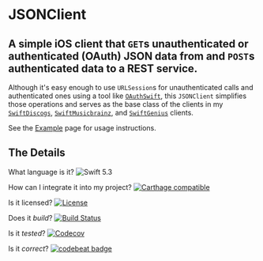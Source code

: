 # JSONClient

## A simple iOS client that `GET`s unauthenticated or authenticated (OAuth) JSON data from and `POST`s authenticated data to a REST service.

Although it's easy enough to use `URLSession`s for unauthenticated calls and authenticated ones using a tool like [`OAuthSwift`](https://github.com/OAuthSwift/OAuthSwift/), this `JSONClient` simplifies those operations and serves as the base class of the clients in my [`SwiftDiscogs`](https://github.com/jrtibbetts/SwiftDiscogs/), [`SwiftMusicbrainz`](https://github.com/jrtibbetts/SwiftMusicbrainz/), and [`SwiftGenius`](https://github.com/jrtibbetts/SwiftGenius/) clients.

See the [Example](./Example.md) page for usage instructions.

## The Details

What language is it? ![Swift 5.3](https://img.shields.io/badge/Swift-5.3-orange.svg)

How can I integrate it into my project? [![Carthage compatible](https://img.shields.io/badge/Carthage-compatible-4BC51D.svg?style=flat)](https://github.com/Carthage/Carthage)

Is it licensed? [![License](http://img.shields.io/:license-mit-blue.svg)](http://doge.mit-license.org)

Does it *build*? [![Build Status](https://travis-ci.org/jrtibbetts/JSONClient.svg?branch=main)](https://travis-ci.org/jrtibbetts/JSONClient)

Is it *tested*? [![Codecov](https://codecov.io/gh/jrtibbetts/JSONClient/branch/main/graph/badge.svg)](https://codecov.io/gh/jrtibbetts/JSONClient)

Is it *correct*? [![codebeat badge](https://codebeat.co/badges/6e481297-1745-4a0c-9ac7-70f41fb6ea74)](https://codebeat.co/projects/github-com-jrtibbetts-jsonclient-main)
